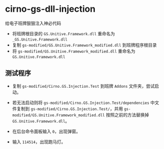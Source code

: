 # cirno-gs-dll-injection
给电子班牌狠狠注入神必代码

- 将班牌根目录的 `GS.Unitive.Framework.dll` 重命名为 `_GS.Unitive.Framework.dll`
- 复制 `gs-modified/GS.Unitive.Framework_modified.dll` 到班牌程序根目录
- 将 `gs-modified/GS.Unitive.Framework_modified.dll` 重命名为 `GS.Unitive.Framework.dll`

## 测试程序
- 复制 `gs-modified/Cirno.GS.Injection.Test` 到班牌 `Addons` 文件夹，尝试启动。
- 若无法启动则将 `gs-modified/Cirno.GS.Injection.Test/dependencies` 中文件复制到 `gs-modified/Cirno.GS.Injection.Test/`，并用 `gs-modified/GS.Unitive.Framework_modified.dll` 按照之前的方法替换掉 `GS.Unitive.Framework.dll`。

- 在后台命令面板输入 `0`，出现弹窗。
- 输入 `114514`，出现跑马灯。
